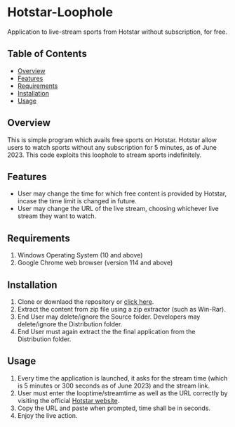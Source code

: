 # Hotstar-Loophole

Application to live-stream sports from Hotstar without subscription, for free.

## Table of Contents

- [Overview](#overview)
- [Features](#features)
- [Requirements](#requirements)
- [Installation](#installation)
- [Usage](#usage)

## Overview

This is simple program which avails free sports on Hotstar. Hotstar allow users to watch sports without any subscription for 5 minutes, as of June 2023. This code exploits this loophole to stream sports indefinitely.

## Features

- User may change the time for which free content is provided by Hotstar, incase the time limit is changed in future.
- User may change the URL of the live stream, choosing whichever live stream they want to watch.

## Requirements

1. Windows Operating System (10 and above)
2. Google Chrome web browser (version 114 and above)

## Installation

1. Clone or downlaod the repository or [click here](https://github.com/Teerath-Agarwal/Hotstar-Loophole/archive/refs/heads/master.zip).
2. Extract the content from zip file using a zip extractor (such as Win-Rar).
3. End User may delete/ignore the Source folder. Developers may delete/ignore the Distribution folder.
4. End User must again extract the the final application from the Distribution folder.

## Usage

1. Every time the application is launched, it asks for the stream time (which is 5 minutes or 300 seconds as of June 2023) and the stream link.
2. User must enter the looptime/streamtime as well as the URL correctly by visiting the official [Hotstar website](https://www.hotstar.com/in/).
3. Copy the URL and paste when prompted, time shall be in seconds.
4. Enjoy the live action.
